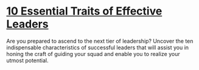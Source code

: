 
# [10 Essential Traits of Effective Leaders](https://www.mindhaste.com/t/leadership/10-essential-traits-of-effective-leaders-655)

Are you prepared to ascend to the next tier of leadership? Uncover the ten indispensable characteristics of successful leaders that will assist you in honing the craft of guiding your squad and enable you to realize your utmost potential.
    